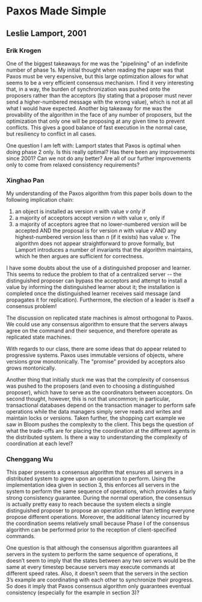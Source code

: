 # Paxos Made Simple
## Leslie Lamport, 2001

### Erik Krogen
One of the biggest takeaways for me was the "pipelining" of an indefinite number of phase 1s. My initial thought when reading the paper was that Paxos must be very expensive, but this large optimization allows for what seems to be a very efficient consensus mechanism. I find it very interesting that, in a way, the burden of synchronization was pushed onto the proposers rather than the acceptors (by stating that a proposer must never send a higher-numbered message with the wrong value), which is not at all what I would have expected. Another big takeaway for me was the provability of the algorithm in the face of any number of proposers, but the optimization that only one will be proposing at any given time to prevent conflicts. This gives a good balance of fast execution in the normal case, but resiliency to conflict in all cases.

One question I am left with: Lamport states that Paxos is optimal when doing phase 2 only. Is this really optimal? Has there been any improvements since 2001? Can we not do any better? Are all of our further improvements only to come from relaxed consistency requirements?

### Xinghao Pan

My understanding of the Paxos algorithm from this paper boils down to the following implication chain:
1. an object is installed as version $n$ with value $v$ only if
2. a majority of acceptors accept version $n$ with value $v$, only if
3. a majority of acceptors agree that no lower-numbered version will be accepted AND the proposal is for version $n$ with value $v$ AND any highest-numbered version less than $n$ (if it exists) has value $v$.
The algorithm does not appear straightforward to prove formally, but Lamport introduces a number of invariants that the algorithm maintains, which he then argues are sufficient for correctness.

I have some doubts about the use of a distinguished proposer and learner.
This seems to reduce the problem to that of a centralized server -- the distinguished proposer can bypass the acceptors and attempt to install a value by informing the distinguished learner about it; the installation is completed once the distinguished learner receives said message (and propagates it for replication).
Furthermore, the election of a leader is itself a consensus problem!

The discussion on replicated state machines is almost orthogonal to Paxos.
We could use any consensus algorithm to ensure that the servers always agree on the command and their sequence, and therefore operate as replicated state machines.

With regards to our class, there are some ideas that do appear related to progressive systems.
Paxos uses immutable versions of objects, where versions grow monotonically.
The "promise" provided by acceptors also grows montonically.

Another thing that initially stuck me was that the complexity of consensus was pushed to the proposers (and even to choosing a distinguished proposer), which have to serve as the coordinators between acceptors.
On second thought, however, this is not that uncommon; in particular, transactional databases depend on the transaction manager to perform safe operations while the data managers simply serve reads and writes and maintain locks or versions.
Taken further, the shopping cart example we saw in Bloom pushes the complexity to the client.
This begs the question of what the trade-offs are for placing the coordination at the different agents in the distributed system.
Is there a way to understanding the complexity of coordination at each level?

### Chenggang Wu

This paper presents a consensus algorithm that ensures all servers in a distributed system to agree upon an operation to perform. Using the implementation idea given in section 3, this enforces all servers in the system to perform the same sequence of operations, which provides a fairly strong consistency guarantee. During the normal operation, the consensus is actually pretty easy to reach because the system elects a single distinguished proposer to propose an operation rather than letting everyone propose different operations. Moreover, the additional latency incurred by the coordination seems relatively small because Phase I of the consensus algorithm can be performed prior to the reception of client-specified commands.

One question is that although the consensus algorithm guarantees all servers in the system to perform the same sequence of operations, it doesn’t seem to imply that the states between any two servers would be the same at every timestep because servers may execute commands at different speed rates. Also, it doesn’t seem that the servers in the section 3’s example are coordinating with each other to synchronize their progress. So does it imply that Paxos consensus algorithm only guarantees eventual consistency (especially for the example in section 3)?

